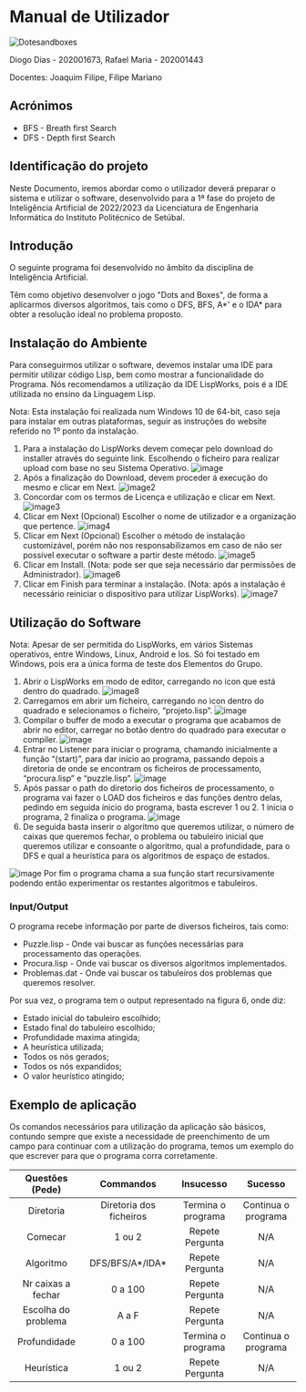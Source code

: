 # **Manual de Utilizador**

![Dotesandboxes](./Images/Dots_and_Boxes_example_game.png "Dots and boxes")

Diogo Dias - 202001673,
Rafael Maria - 202001443

Docentes:
Joaquim Filipe,
Filipe Mariano

## **Acrónimos**

+ BFS -  Breath first Search
+ DFS -  Depth first Search

## **Identificação do projeto**

Neste Documento, iremos abordar como o utilizador deverá preparar o sistema e utilizar o software, desenvolvido para a 1ª fase do projeto de Inteligência Artificial de 2022/2023 da Licenciatura de Engenharia Informática do Instituto Politécnico de Setúbal.

## **Introdução**

 O seguinte programa foi desenvolvido no âmbito da disciplina de Inteligência Artificial.

 Têm como objetivo desenvolver o jogo "Dots and Boxes", de forma a aplicarmos diversos algoritmos, tais como o DFS, BFS,  A*' e o IDA* para obter a resolução ideal no problema proposto.

## **Instalação do Ambiente**

 Para conseguirmos utilizar o software, devemos instalar uma IDE para permitir utilizar código Lisp, bem como mostrar a funcionalidade do Programa.
Nós recomendamos a utilização da IDE LispWorks, pois é a IDE utilizada no ensino da Linguagem Lisp.

Nota: Esta instalação foi realizada num Windows 10 de 64-bit, caso seja para instalar em outras plataformas, seguir as instruções do website referido no 1º ponto da instalação.

1. Para a instalação do LispWorks devem começar pelo download do installer através do seguinte link. Escolhendo o ficheiro para realizar upload com base no seu Sistema Operativo.
![image](./Images/ImagensMU/1.PNG)
2. Após a finalização do Download, devem proceder á execução do mesmo e clicar em Next.
![image2](./Images/ImagensMU/2.PNG)
3. Concordar com os termos de Licença e utilização e clicar em Next.
![image3](./Images/ImagensMU/3.PNG)
4. Clicar em Next (Opcional) Escolher o nome de utilizador e a organização que pertence.
![imag4](./Images/ImagensMU/4.PNG)
5. Clicar em Next (Opcional) Escolher o método de instalação customizável, porém não nos responsabilizamos em caso de não ser possível executar o software a partir deste método.
![image5](./Images/ImagensMU/5.PNG)
6. Clicar em Install. (Nota: pode ser que seja necessário dar permissões de Administrador).
![image6](./Images/ImagensMU/6.PNG)
7. Clicar em Finish para terminar a instalação. (Nota: após a instalação é necessário reiniciar o dispositivo para utilizar LispWorks).
![image7](./Images/ImagensMU/7.PNG)

## **Utilização do Software**

 Nota: Apesar de ser permitida do LispWorks, em vários Sistemas operativos, entre Windows, Linux, Android e Ios. Só foi testado em Windows, pois era a única forma de teste dos Elementos do Grupo.

1. Abrir o LispWorks em modo de editor, carregando no icon que está dentro do quadrado.
![image8](./Images/ImagensMU/US1.PNG)
2. Carregamos em abrir um ficheiro, carregando no icon dentro do quadrado e selecionamos o ficheiro, “projeto.lisp”.
![image](./Images/ImagensMU/US2.PNG)
3. Compilar o buffer de modo a executar o programa que acabamos de abrir no editor, carregar no botão dentro do quadrado para executar o compiler.
![image](./Images/ImagensMU/US3.PNG)
4. Entrar no Listener para iniciar o programa, chamando inicialmente a função “(start)”, para dar início ao programa, passando depois a diretoria de onde se encontram os ficheiros de processamento, “procura.lisp” e “puzzle.lisp”.
![image](./Images/ImagensMU/US4.PNG)
5. Após passar o path do diretorio dos ficheiros de processamento, o programa vai fazer o LOAD dos ficheiros e das funções dentro delas, pedindo em seguida ínicio do programa, basta escrever 1 ou 2. 1 inicia o programa, 2 finaliza o programa.
![image](./Images/ImagensMU/US5.PNG)
6. De seguida basta inserir o algoritmo que queremos utilizar, o número de caixas que queremos fechar, o problema ou tabuleiro inicial que queremos utilizar e consoante o algoritmo, qual a profundidade, para o DFS e qual a heurística para os algoritmos de espaço de estados.

![image](./Images/ImagensMU/US6.PNG)
Por fim o programa chama a sua função start recursivamente podendo então experimentar os restantes algoritmos e tabuleiros.

### **Input/Output**

O programa recebe informação por parte de diversos ficheiros, tais como:

+ Puzzle.lisp - Onde vai buscar as funções necessárias para processamento das operações.
+ Procura.lisp - Onde vai buscar os diversos algoritmos implementados.
+ Problemas.dat - Onde vai buscar os tabuleiros dos problemas que queremos resolver.

Por sua vez, o programa tem o output representado na figura 6, onde diz:

+ Estado inicial do tabuleiro escolhido;
+ Estado final do tabuleiro escolhido;
+ Profundidade maxima atingida;
+ A heurística utilizada;
+ Todos os nós gerados;
+ Todos os nós expandidos;
+ O valor heurístico atingido;

## **Exemplo de aplicação**

Os comandos necessários para utilização da aplicação são básicos, contundo sempre que existe a necessidade de preenchimento de um campo para continuar com a utilização do programa, temos um exemplo do que escrever para que o programa corra corretamente.

| Questões (Pede)    | Commandos                | Insucesso                     | Sucesso               |
| :-------------:    |:-------------:           | :--------------------------:  |:-------------:        |
| Diretoria          | Diretoria dos ficheiros  |    Termina o programa         |   Continua o programa |
| Comecar            | 1 ou 2                   |    Repete Pergunta            |   N/A                 |
| Algoritmo          | DFS/BFS/A*/IDA*          |    Repete Pergunta            |   N/A                 |
| Nr caixas a fechar | 0 a 100                  |    Repete Pergunta            |   N/A                 |
| Escolha do problema| A a F                    |    Repete Pergunta            |   N/A                 |
| Profundidade       | 0 a 100                  |    Termina o programa         |   Continua o programa |
| Heurística         | 1 ou 2                   |    Repete Pergunta            |   N/A                 |
